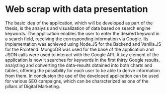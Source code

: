 # Web scrap with data presentation
 
The basic idea of ​​the application, which will be developed as part of the thesis, is the analysis and visualization of data based on search engine keywords. The application enables the user to enter the desired keyword in a search field, receiving the corresponding information via Google. Its implementation was achieved using Node.JS for the Backend and Vanilla.JS for the Frontend. MongoDB was used for the base of the application and JSON calls were used to interact with the Google API.
A key element of the application is how it searches for keywords in the first thirty Google results, analyzing and converting the data-results obtained into both charts and tables, offering the possibility for each user to be able to derive information from them. In conclusion the use of the developed application can be used for various SEO campaigns, which can be characterized as one of the pillars of Digital Marketing.
